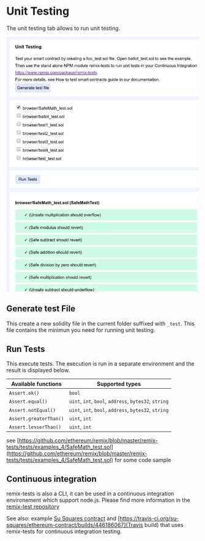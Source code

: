 Unit Testing
============

The unit testing tab allows to run unit testing.

![image](images/remix_unittest.png)

Generate test File
------------------

This create a new solidity file in the current folder suffixed with `_test`.
This file contains the minimun you need for running unit testing.

Run Tests
---------

This execute tests. The execution is run in a separate environment and the result is displayed below.

| Available functions  | Supported types |
| ------------- | ------------- |
| `Assert.ok()`  | `bool`  |
| `Assert.equal()`  | `uint`, `int`, `bool`, `address`, `bytes32`, `string`  |
| `Assert.notEqual()` | `uint`, `int`, `bool`, `address`, `bytes32`, `string`  |
| `Assert.greaterThan()` | `uint`, `int` |
| `Assert.lesserThan()` | `uint`, `int` |

see [https://github.com/ethereum/remix/blob/master/remix-tests/tests/examples_4/SafeMath_test.sol](https://github.com/ethereum/remix/blob/master/remix-tests/tests/examples_4/SafeMath_test.sol) for some code sample

Continuous integration
----------------------

remix-tests is also a CLI, it can be used in a continuous integration environement which support node.js.
Please find more information in the [remix-test repository](https://github.com/ethereum/remix/tree/master/remix-tests)

See also: example [Su Squares contract](https://github.com/su-squares/ethereum-contract/tree/e542f37d4f8f6c7b07d90a6554424268384a4186) and [https://travis-ci.org/su-squares/ethereum-contract/builds/446186067](Travis build) that uses remix-tests for continuous integration testing.
